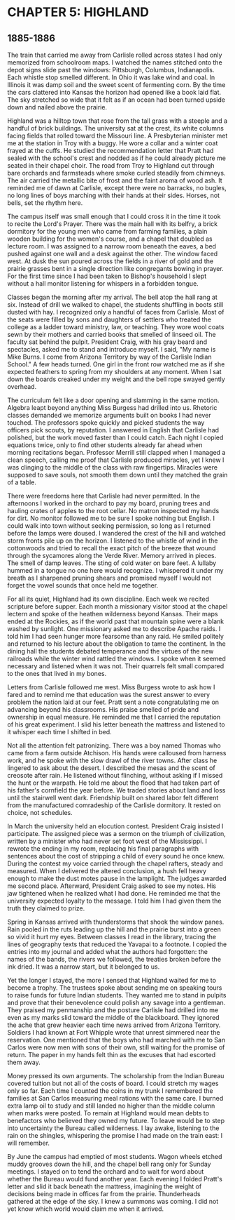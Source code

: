 # CHAPTER 5: HIGHLAND

## 1885-1886

The train that carried me away from Carlisle rolled across states I had only memorized from schoolroom maps. I watched the names stitched onto the depot signs slide past the windows: Pittsburgh, Columbus, Indianapolis. Each whistle stop smelled different. In Ohio it was lake wind and coal. In Illinois it was damp soil and the sweet scent of fermenting corn. By the time the cars clattered into Kansas the horizon had opened like a book laid flat. The sky stretched so wide that it felt as if an ocean had been turned upside down and nailed above the prairie.

Highland was a hilltop town that rose from the tall grass with a steeple and a handful of brick buildings. The university sat at the crest, its white columns facing fields that rolled toward the Missouri line. A Presbyterian minister met me at the station in Troy with a buggy. He wore a collar and a winter coat frayed at the cuffs. He studied the recommendation letter that Pratt had sealed with the school's crest and nodded as if he could already picture me seated in their chapel choir. The road from Troy to Highland cut through bare orchards and farmsteads where smoke curled steadily from chimneys. The air carried the metallic bite of frost and the faint aroma of wood ash. It reminded me of dawn at Carlisle, except there were no barracks, no bugles, no long lines of boys marching with their hands at their sides. Horses, not bells, set the rhythm here.

The campus itself was small enough that I could cross it in the time it took to recite the Lord's Prayer. There was the main hall with its belfry, a brick dormitory for the young men who came from farming families, a plain wooden building for the women's course, and a chapel that doubled as lecture room. I was assigned to a narrow room beneath the eaves, a bed pushed against one wall and a desk against the other. The window faced west. At dusk the sun poured across the fields in a river of gold and the prairie grasses bent in a single direction like congregants bowing in prayer. For the first time since I had been taken to Bishop's household I slept without a hall monitor listening for whispers in a forbidden tongue.

Classes began the morning after my arrival. The bell atop the hall rang at six. Instead of drill we walked to chapel, the students shuffling in boots still dusted with hay. I recognized only a handful of faces from Carlisle. Most of the seats were filled by sons and daughters of settlers who treated the college as a ladder toward ministry, law, or teaching. They wore wool coats sewn by their mothers and carried books that smelled of linseed oil. The faculty sat behind the pulpit. President Craig, with his gray beard and spectacles, asked me to stand and introduce myself. I said, "My name is Mike Burns. I come from Arizona Territory by way of the Carlisle Indian School." A few heads turned. One girl in the front row watched me as if she expected feathers to spring from my shoulders at any moment. When I sat down the boards creaked under my weight and the bell rope swayed gently overhead.

The curriculum felt like a door opening and slamming in the same motion. Algebra leapt beyond anything Miss Burgess had drilled into us. Rhetoric classes demanded we memorize arguments built on books I had never touched. The professors spoke quickly and picked students the way officers pick scouts, by reputation. I answered in English that Carlisle had polished, but the work moved faster than I could catch. Each night I copied equations twice, only to find other students already far ahead when morning recitations began. Professor Merrill still clapped when I managed a clean speech, calling me proof that Carlisle produced miracles, yet I knew I was clinging to the middle of the class with raw fingertips. Miracles were supposed to save souls, not smooth them down until they matched the grain of a table.

There were freedoms here that Carlisle had never permitted. In the afternoons I worked in the orchard to pay my board, pruning trees and hauling crates of apples to the root cellar. No matron inspected my hands for dirt. No monitor followed me to be sure I spoke nothing but English. I could walk into town without seeking permission, so long as I returned before the lamps were doused. I wandered the crest of the hill and watched storm fronts pile up on the horizon. I listened to the whistle of wind in the cottonwoods and tried to recall the exact pitch of the breeze that wound through the sycamores along the Verde River. Memory arrived in pieces. The smell of damp leaves. The sting of cold water on bare feet. A lullaby hummed in a tongue no one here would recognize. I whispered it under my breath as I sharpened pruning shears and promised myself I would not forget the vowel sounds that once held me together.

For all its quiet, Highland had its own discipline. Each week we recited scripture before supper. Each month a missionary visitor stood at the chapel lectern and spoke of the heathen wilderness beyond Kansas. Their maps ended at the Rockies, as if the world past that mountain spine were a blank washed by sunlight. One missionary asked me to describe Apache raids. I told him I had seen hunger more fearsome than any raid. He smiled politely and returned to his lecture about the obligation to tame the continent. In the dining hall the students debated temperance and the virtues of the new railroads while the winter wind rattled the windows. I spoke when it seemed necessary and listened when it was not. Their quarrels felt small compared to the ones that lived in my bones.

Letters from Carlisle followed me west. Miss Burgess wrote to ask how I fared and to remind me that education was the surest answer to every problem the nation laid at our feet. Pratt sent a note congratulating me on advancing beyond his classrooms. His praise smelled of pride and ownership in equal measure. He reminded me that I carried the reputation of his great experiment. I slid his letter beneath the mattress and listened to it whisper each time I shifted in bed.

Not all the attention felt patronizing. There was a boy named Thomas who came from a farm outside Atchison. His hands were calloused from harness work, and he spoke with the slow drawl of the river towns. After class he lingered to ask about the desert. I described the mesas and the scent of creosote after rain. He listened without flinching, without asking if I missed the hunt or the warpath. He told me about the flood that had taken part of his father's cornfield the year before. We traded stories about land and loss until the stairwell went dark. Friendship built on shared labor felt different from the manufactured comradeship of the Carlisle dormitory. It rested on choice, not schedules.

In March the university held an elocution contest. President Craig insisted I participate. The assigned piece was a sermon on the triumph of civilization, written by a minister who had never set foot west of the Mississippi. I rewrote the ending in my room, replacing his final paragraphs with sentences about the cost of stripping a child of every sound he once knew. During the contest my voice carried through the chapel rafters, steady and measured. When I delivered the altered conclusion, a hush fell heavy enough to make the dust motes pause in the lamplight. The judges awarded me second place. Afterward, President Craig asked to see my notes. His jaw tightened when he realized what I had done. He reminded me that the university expected loyalty to the message. I told him I had given them the truth they claimed to prize.

Spring in Kansas arrived with thunderstorms that shook the window panes. Rain pooled in the ruts leading up the hill and the prairie burst into a green so vivid it hurt my eyes. Between classes I read in the library, tracing the lines of geography texts that reduced the Yavapai to a footnote. I copied the entries into my journal and added what the authors had forgotten: the names of the bands, the rivers we followed, the treaties broken before the ink dried. It was a narrow start, but it belonged to us.

Yet the longer I stayed, the more I sensed that Highland waited for me to become a trophy. The trustees spoke about sending me on speaking tours to raise funds for future Indian students. They wanted me to stand in pulpits and prove that their benevolence could polish any savage into a gentleman. They praised my penmanship and the posture Carlisle had drilled into me even as my marks slid toward the middle of the blackboard. They ignored the ache that grew heavier each time news arrived from Arizona Territory. Soldiers I had known at Fort Whipple wrote that unrest simmered near the reservation. One mentioned that the boys who had marched with me to San Carlos were now men with sons of their own, still waiting for the promise of return. The paper in my hands felt thin as the excuses that had escorted them away.

Money pressed its own arguments. The scholarship from the Indian Bureau covered tuition but not all of the costs of board. I could stretch my wages only so far. Each time I counted the coins in my trunk I remembered the families at San Carlos measuring meal rations with the same care. I burned extra lamp oil to study and still landed no higher than the middle column when marks were posted. To remain at Highland would mean debts to benefactors who believed they owned my future. To leave would be to step into uncertainty the Bureau called wilderness. I lay awake, listening to the rain on the shingles, whispering the promise I had made on the train east: I will remember.

By June the campus had emptied of most students. Wagon wheels etched muddy grooves down the hill, and the chapel bell rang only for Sunday meetings. I stayed on to tend the orchard and to wait for word about whether the Bureau would fund another year. Each evening I folded Pratt's letter and slid it back beneath the mattress, imagining the weight of decisions being made in offices far from the prairie. Thunderheads gathered at the edge of the sky. I knew a summons was coming. I did not yet know which world would claim me when it arrived.
